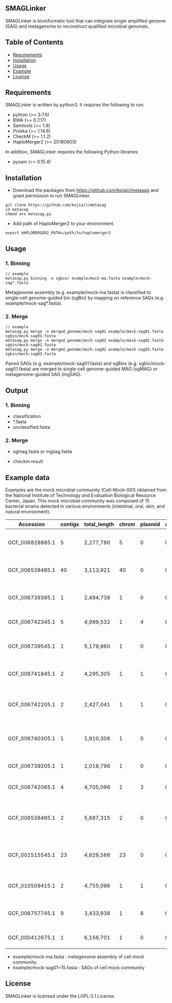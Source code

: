 SMAGLinker
------
SMAGLinker is bioinformatic tool that can integrate single amplified genome (SAG) and metagenome to reconstruct qualified microbial genomes.

Table of Contents
------

  * [Requirements](#requirements)
  * [Installation](#installation)
  * [Usage](#usage)
  * [Example](#example)
  * [License](#license)

Requirements
------
SMAGLinker is written by python3. It requires the following to run:

  * python (>= 3.7.6)
  * BWA (>= 0.7.17)
  * Samtools (>= 1.9)
  * Prokka (>= 1.14.6)
  * CheckM (>= 1.1.2)
  * HaploMerger2 (>= 20180603)

In addition, SMAGLinker requires the following Python libraries:

  * pysam (>= 0.15.4)

Installation
------

* Download the packages from https://github.com/kojiari/metasag and grant permission to run SMAGLinker.
```
git clone https://github.com/kojiari/metasag
cd metasag
chmod a+x metasag.py

```

* Add path of HaploMerger2 to your environment.
```
export HAPLOMERGER2_PATH=/path/to/haplomerger2
```

Usage
------
### 1. Binning
```
// example
metasag.py binning -o sgbin/ example/mock-ma.fasta example/mock-sag*.fasta
```

Metagenome assembly (e.g. example/mock-ma.fasta) is classified to single-cell genome-guided bin (sgBin) by mapping on reference SAGs (e.g. example/mock-sag*.fasta).

### 2. Merge
```
// example
metasag.py merge -o merged_genome/mock-sag01 example/mock-sag01.fasta sgbin/mock-sag01.fasta
metasag.py merge -o merged_genome/mock-sag02 example/mock-sag02.fasta sgbin/mock-sag02.fasta
metasag.py merge -o merged_genome/mock-sag02 example/mock-sag03.fasta sgbin/mock-sag03.fasta
```

Paired SAGs (e.g. example/mock-sag01.fasta) and sgBins (e.g. sgbin/mock-sag01.fasta) are merged to single-cell genome-guided MAG (sgMAG) or metagenome-guided SAG (mgSAG).

Output
------
### 1. Binning

* classification
* *.fasta
* unclassified.fasta

### 2. Merge

* sgmag.fasta or mgsag.fasta
+ checkm.result

Example data
------
Examples are the mock microbial community (Cell-Mock-001) obtained from the National Institute of Technology and Evaluation Biological Resource Center, Japan.  This mock microbial community was composed of 15 bacterial strains detected in various environments (intestinal, oral, skin, and natural environment).

|Accession|contigs|total_length|chrom|plasmid|asm_level|NBRC|Name|
|----|----|----|----|----|----|----|----|
|GCF_006828885.1|5|2,277,780|5|0|Contig|113353|Bifidobacterium pseudocatenulatum Scardovi et al. 1979|
|GCF_006538485.1|40|3,113,921|40|0|Contig|15291|Corynebacterium striatum (Chester 1901) Eberson 1918|
|GCF_006739385.1|1|2,494,738|1|0|Complete|107605|Cutibacterium acnes subsp. acnes (Gilchrist 1900) Nouioui et al. 2018|
|GCF_006742345.1|5|4,989,532|1|4|Complete|113350|Bacteroides uniformis Eggerth and Gagnon 1933|
|GCF_006739545.1|1|5,179,960|1|0|Complete|113806|Parabacteroides distasonis Sakamoto and Benno 2006|
|GCF_006741845.1|2|4,295,305|1|1|Complete|13719|Bacillus subtilis subsp. subtilis (Ehrenberg 1835) Cohn 1872|
|GCF_006742205.1|2|2,427,041|1|1|Complete|100911|Staphylococcus epidermidis (Winslow and Winslow 1908) Evans 1916|
|GCF_006740305.1|1|1,910,306|1|0|Complete|3202|Lactobacillus delbrueckii subsp. delbrueckii (Leichmann 1896) Beijerinck 1901|
|GCF_006739205.1|1|2,018,796|1|0|Complete|13955|Streptococcus mutans Clarke 1924|
|GCF_006742065.1|4|4,705,096|1|3|Complete|13949|Clostridium butyricum Prazmowski 1880|
|GCF_006538465.1|2|5,687,315|2|0|Contig|113352|Clostridium clostridioforme corrig. (Burri and Ankersmit 1906) Kaneuchi et al. 1976|
|GCF_001515545.1|23|4,629,566|23|0|Contig|13299|Comamonas terrigena (ex Hugh 1962) De Vos et al. 1985 emend. Wauters et al. 2003|
|GCF_010509415.1|2|4,755,096|1|1|Complete|3301|Escherichia coli (Migula 1895) Castellani and Chalmers 1919|
|GCF_006757745.1|9|3,433,938|1|8|Complete|102413|Acinetobacter radioresistens Nishimura et al. 1988|
|GCF_000412675.1|1|6,156,701|1|0|Complete|14164|Pseudomonas putida (Trevisan 1889) Migula 1895|

* example/mock-ma.fasta : metagenome assembly of cell mock community
* example/mock-sag01~15.fasta : SAGs of cell mock community

License
------
SMAGLinker is licensed under the  LGPL-2.1 License.
